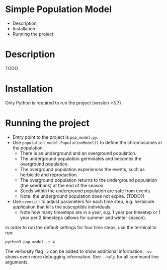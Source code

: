 # Simple Population Model

- Description
- Installation
- Running the project

# Description

TODO

# Installation
Only Python is required to run the project (version >3.7).

# Running the project
- Entry point to the project is `pop_model.py`.
- Use `population_model.PopulationModel()` to define the chromosomes in the population.
    - There is an underground and an overground population.
    - The underground population germinates and becomes the overground population.
    - The overground population experiences the events, such as herbicide and reproduction.
    - The overground population returns to the underground population (the seedbank) at the end of the season.
    - Seeds within the underground population are safe from events.
    - Note: the underground population does not expire. (TODO?)
- Use `events()` to adjust parameters for each time step, e.g. herbicide application that kills the susceptible individuals.
    - Note how many timesteps are in a year, e.g. 1 year per timestep or 1 year per 2 timesteps (allows for summer and winter season).

In order to run the default settings for four time steps, use the terminal to run:
```
python3 pop_model -t 4
```
The verbosity flag `-v` can be added to show additional information. `-vv` shows even more debugging information.
See `--help` for all command line arguments.